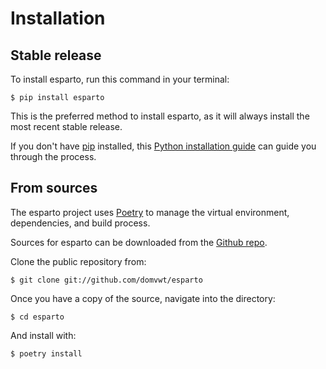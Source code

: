 Installation
============

Stable release
--------------

To install esparto, run this command in your terminal:

``` {.sourceCode .console}
$ pip install esparto
```

This is the preferred method to install esparto, as it will always
install the most recent stable release.

If you don't have [pip](https://pip.pypa.io) installed, this [Python
installation
guide](http://docs.python-guide.org/en/latest/starting/installation/)
can guide you through the process.

From sources
------------

The esparto project uses [Poetry](https://python-poetry.org/) to manage the virtual environment, dependencies, and build process.

Sources for esparto can be downloaded from the [Github
repo](https://github.com/domvwt/esparto).

Clone the public repository from:

``` {.sourceCode .console}
$ git clone git://github.com/domvwt/esparto
```

Once you have a copy of the source, navigate into the directory:

``` {.sourceCode .console}
$ cd esparto
```

And install with:

``` {.sourceCode .console}
$ poetry install
```
